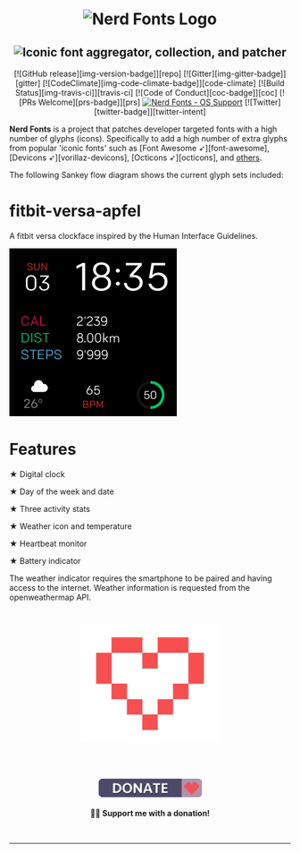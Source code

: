 <h1 align="center">
  <img src="images/nerd-fonts-logo.svg" alt="Nerd Fonts Logo" />
</h1>
<h2 align="center">
  <img alt="Iconic font aggregator, collection, and patcher" src="images/project-subtitle-phrase.svg">
</h2>

<div align="center">


[![GitHub release][img-version-badge]][repo] [![Gitter][img-gitter-badge]][gitter] [![CodeClimate][img-code-climate-badge]][code-climate] [![Build Status][img-travis-ci]][travis-ci] [![Code of Conduct][coc-badge]][coc] [![PRs Welcome][prs-badge]][prs]  <a href="#patched-fonts" title=""><img src="https://raw.githubusercontent.com/wiki/ryanoasis/nerd-fonts/images/faux-shield-badge-os-logos.svg?sanitize=true" alt="Nerd Fonts - OS Support"></a> [![Twitter][twitter-badge]][twitter-intent]

</div>


**Nerd Fonts** is a project that patches developer targeted fonts with a high number of glyphs (icons). Specifically to add a high number of extra glyphs from popular 'iconic fonts' such as [Font Awesome ➶][font-awesome], [Devicons ➶][vorillaz-devicons], [Octicons ➶][octicons], and [others](#glyph-sets).

The following Sankey flow diagram shows the current glyph sets included:












# fitbit-versa-apfel
A fitbit versa clockface inspired by the Human Interface Guidelines.


![Screen Shot](images/screenshot.png)


# Features

★ Digital clock

★ Day of the week and date

★ Three activity stats

★ Weather icon and temperature

★ Heartbeat monitor

★ Battery indicator

The weather indicator requires the smartphone to be paired and having access to the internet.
Weather information is requested from the openweathermap API.

#
<h1 align="center">
	<img width="250" src="images/heart3.png" alt="Donations"><p>
</h1>

<br>
<p align="center">
	<a href="https://www.paypal.com/cgi-bin/webscr?cmd=_s-xclick&hosted_button_id=FT39CVVHGJNW2"><img width="185" src="images/badge.png" alt="Badge"></a>
	<br><br>
	<b>👨‍💻 Support me with a donation! </b>
</p>
<br>

---
